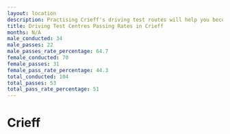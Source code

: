```yaml
---
layout: location
description: Practising Crieff's driving test routes will help you become more confident in your gear-changing abilities.
title: Driving Test Centres Passing Rates in Crieff
months: N/A
male_conducted: 34
male_passes: 22
male_passes_rate_percentage: 64.7
female_conducted: 70
female_passes: 31
female_pass_rate_percentage: 44.3
total_conducted: 104
total_passes: 53
total_pass_rate_percentage: 51
---
```


# Crieff
